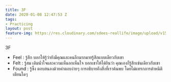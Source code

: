 ```yaml
---
title: 3F
date: 2020-01-08 12:47:53 Z
tags:
- Practicing
layout: post
feature-img: https://res.cloudinary.com/sdees-reallife/image/upload/v1555658919/sample_feature_img.png
---
```


3F

<i class="fa fa-child" style="color:plum"></i>

- Feel : รู้สึก บอกให้รู้ว่ายังมีคุณและคนอีกมากมายรู้สึกแบบเดียวกับเขา
- Felt : รู้สม เติมน้ำใจและความเห็นอกเห็นใจ บอกเขาให้ได้ยินว่า คุณเองก็รู้สึกเช่นเดียวกับเขา
- Found : รู้ซึ้ง ตอบสนองด้วยคำตอบง่ายๆ การอธิบายถึงสิ่งที่เราค้นพบ โดยไม่แทรกการตำหนิติเตียนใดๆ

